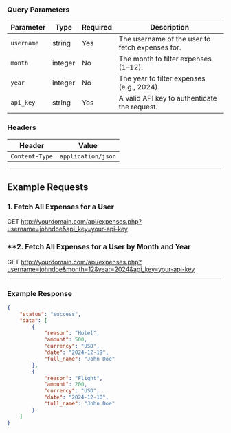### **Query Parameters**
| Parameter   | Type    | Required | Description                                   |
|-------------|---------|----------|-----------------------------------------------|
| `username`  | string  | Yes      | The username of the user to fetch expenses for. |
| `month`     | integer | No       | The month to filter expenses (1–12).         |
| `year`      | integer | No       | The year to filter expenses (e.g., 2024).    |
| `api_key`   | string  | Yes      | A valid API key to authenticate the request. |

### **Headers**
| Header         | Value                |
|----------------|----------------------|
| `Content-Type` | `application/json`  |

---

## Example Requests

### **1. Fetch All Expenses for a User**

GET http://yourdomain.com/api/expenses.php?username=johndoe&api_key=your-api-key

### **2. Fetch All Expenses for a User by Month and Year

GET http://yourdomain.com/api/expenses.php?username=johndoe&month=12&year=2024&api_key=your-api-key



---
### Example Response

```json
{
    "status": "success",
    "data": [
        {
            "reason": "Hotel",
            "amount": 500,
            "currency": "USD",
            "date": "2024-12-19",
            "full_name": "John Doe"
        },
        {
            "reason": "Flight",
            "amount": 200,
            "currency": "USD",
            "date": "2024-12-10",
            "full_name": "John Doe"
        }
    ]
}